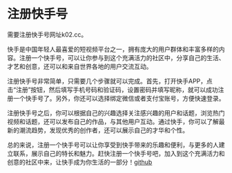 # 注册快手号

需要注册快手号网址k02.cc。

快手是中国年轻人最喜爱的短视频平台之一，拥有庞大的用户群体和丰富多样的内容。注册一个快手号，可以让你参与到这个充满活力的社区中，分享自己的生活、才艺和创意，还可以和来自世界各地的用户交流互动。

注册快手号非常简单，只需要几个步骤就可以完成。首先，打开快手APP，点击“注册”按钮，然后填写手机号码和验证码，设置密码并填写昵称，就可以成功注册一个快手号了。另外，你还可以选择绑定微信或者支付宝账号，方便快速登录。

注册快手号之后，你可以根据自己的兴趣选择关注感兴趣的用户和话题，浏览热门视频和话题，还可以发布自己的作品，与其他用户互动。通过快手，你可以了解最新的潮流趋势，发现优秀的创作者，还可以展示自己的才华和个性。

总的来说，注册一个快手号可以让你享受到快手带来的乐趣和便利，与更多的人建立联系，展示自己的特长和魅力。赶快注册一个快手号吧，加入到这个充满活力和创意的社区中来，让快手成为你生活的一部分！[github](https://github.com)